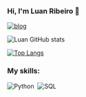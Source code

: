 ### Hi, I'm Luan Ribeiro 👋

[![blog](https://img.shields.io/badge/Instagram-E4405F?style=for-the-badge&logo=instagram&logoColor=white)](https://www.instagram.com/luaan_lb/)

![Luan GitHub stats](https://github-readme-stats.vercel.app/api?username=luanlbdev&show_icons=true&theme=dark)

[![Top Langs](https://github-readme-stats.vercel.app/api/top-langs/?username=Luanlbdev)](https://github.com/anuraghazra/github-readme-stats)

### My skills: 
![Python](https://img.shields.io/badge/Python-14354C?style=for-the-badge&logo=python&logoColor=white)&nbsp; 
![SQL](https://img.shields.io/badge/-SQL-0D1117?style=for-the-badge&logo=sql&labelColor=0D1117)&nbsp;
